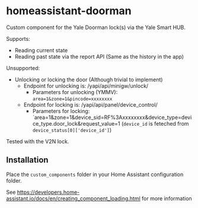 # homeassistant-doorman
Custom component for the Yale Doorman lock(s) via the Yale Smart HUB.

Supports:
 * Reading current state
 * Reading past state via the report API (Same as the history in the app)

Unsupported:
* Unlocking or locking the door (Although trivial to implement)
  * Endpoint for unlocking is: /yapi/api/minigw/unlock/
    * Parameters for unlocking (YMMV): `area=1&zone=1&pincode=xxxxxxxx`
  * Endpoint for locking is: /yapi/api/panel/device_control/
    * Parameters for locking: ´area=1&zone=1&device_sid=RF%3Axxxxxxxx&device_type=device_type.door_lock&request_value=1 (`device_id` is feteched from `device_status[0]['device_id']`)

Tested with the V2N lock.

## Installation

Place the `custom_components` folder in your Home Assistant configuration folder.

See https://developers.home-assistant.io/docs/en/creating_component_loading.html for more information

